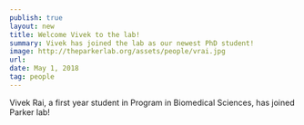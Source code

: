 ```yaml
---
publish: true
layout: new
title: Welcome Vivek to the lab!
summary: Vivek has joined the lab as our newest PhD student!
image: http://theparkerlab.org/assets/people/vrai.jpg
url:
date: May 1, 2018
tag: people
---
```


Vivek Rai, a first year student in Program in Biomedical Sciences, has joined
Parker lab!
